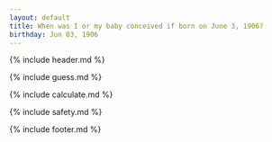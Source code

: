 ```yaml
---
layout: default
title: When was I or my baby conceived if born on June 3, 1906?
birthday: Jun 03, 1906
---
```


{% include header.md %}

{% include guess.md %}

{% include calculate.md %}

{% include safety.md %}

{% include footer.md %}



